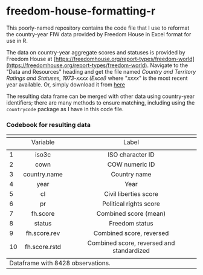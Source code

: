 # freedom-house-formatting-r

This poorly-named repository contains the code file that I use to reformat the country-year FIW data provided by Freedom House in Excel format for use in R. 

The data on country-year aggregate scores and statuses is provided by Freedom House at [https://freedomhouse.org/report-types/freedom-world](https://freedomhouse.org/report-types/freedom-world). Navigate to the "Data and Resources" heading and get the file named *Country and Territory Ratings and Statuses, 1973-xxxx (Excel)* where "*xxxx*" is the most recent year available. Or, simply download it from [here](https://freedomhouse.org/sites/default/files/Country_and_Territory_Ratings_and_Statuses_FIW1973-2019.xls)

The resulting data frame can be merged with other data using country-year identifiers; there are many methods to ensure matching, including using the `countrycode` package as I have in this code file.

### Codebook for resulting data

<table style="text-align:center"><tr><td colspan="3" style="border-bottom: 1px solid black"></td></tr><tr><td style="text-align:left"></td><td>Variable</td><td>Label</td></tr>                                                                                      
<tr><td colspan="3" style="border-bottom: 1px solid black"></td></tr><tr><td style="text-align:left">1</td><td>iso3c</td><td>ISO character ID</td></tr>                       
<tr><td style="text-align:left">2</td><td>cown</td><td>COW numeric ID</td></tr>        
<tr><td style="text-align:left">3</td><td>country.name</td><td>Country name</td></tr>
<tr><td style="text-align:left">4</td><td>year</td><td>Year</td></tr>
<tr><td style="text-align:left">5</td><td>cl</td><td>Civil liberties score</td></tr>
<tr><td style="text-align:left">6</td><td>pr</td><td>Political rights score</td></tr>
<tr><td style="text-align:left">7</td><td>fh.score</td><td>Combined score (mean)</td></tr>
<tr><td style="text-align:left">8</td><td>status</td><td>Freedom status</td></tr>
<tr><td style="text-align:left">9</td><td>fh.score.rev</td><td>Combined score, reversed</td></tr>
<tr><td style="text-align:left">10</td><td>fh.score.rstd</td><td>Combined score, reversed and standardized</td></tr>
<tr><td colspan="3" style="border-bottom: 1px solid black"></td></tr><tr><td colspan="3" style="text-align:left">Dataframe with 8428 observations.</td></tr>
</table>
